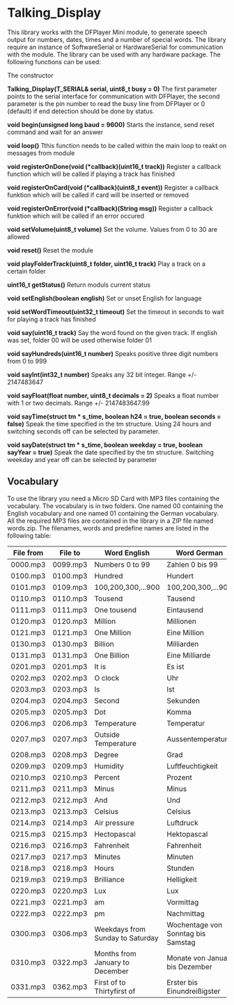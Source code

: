 # Talking_Display
This library works with the DFPlayer Mini module, to generate speech output for numbers, dates, times and a number of special words. The library require an instance of SoftwareSerial or HardwareSerial for communication with the module. The library can be used with any hardware package. The following functions can be used:

The constructor

**Talking_Display(T_SERIAL& serial, uint8_t busy = 0)** The first parameter points to the serial interface for communication with DFPlayer, the second parameter is the pin number to read the busy line from DFPlayer or 0 (default) if end detection should be done by status.

**void begin(unsigned long baud = 9600)** Starts the instance, send reset command and wait for an answer

**void loop()**  Tthis function needs to be called within the main loop to reakt on messages from module

**void registerOnDone(void (\*callback)(uint16_t track))** Register a callback function which will be called if playing a track has finished

**void registerOnCard(void (\*callback)(uint8_t event))** Register a callback funktion which will be called if card will be inserted or removed

**void registerOnError(void (\*callback)(String msg))** Register a callback funktion which will be called if an error occured

**void setVolume(uint8_t volume)** Set the volume. Values from 0 to 30 are allowed

**void reset()** Reset the module

**void playFolderTrack(uint8_t folder, uint16_t track)** Play a track on a certain folder

**uint16_t getStatus()** Return moduls current status

**void setEnglish(boolean english)** Set or unset English for language

**void setWordTimeout(uint32_t timeout)** Set the timeout in seconds to wait for playing a track has finished

**void say(uint16_t track)** Say the word found on the given track. If english was set, folder 00 will be used otherwise folder 01

**void sayHundreds(uint16_t number)** Speaks positive three digit numbers from 0 to 999

**void sayInt(int32_t number)** Speaks any 32 bit integer. Range +/- 2147483647

**void sayFloat(float number, uint8_t decimals = 2)** Speaks a float number with 1 or two decimals. Range +/- 2147483647.99

**void sayTime(struct tm * s_time, boolean h24 = true, boolean seconds = false)** Speak the time specified in the tm structure. Using 24 hours and switching seconds off can be selected by parameter.

**void sayDate(struct tm * s_time, boolean weekday = true, boolean sayYear = true)** Speak the date specified by the tm structure. Switching weekday and year off can be selected by parameter

## Vocabulary

To use the library you need a Micro SD Card with MP3 files containing the vocabulary. The vocabulary is in two folders. One named 00 containing the English vocabulary and one named 01 containing the German vocabulary. All the required MP3 files are contained in the library in a ZIP file named words.zip. The filenames, words and predefine names are listed in the following table:

|File from|File to|Word English|Word German|Constant|
|----------|----------|-----------------|-----------------|----------|
|0000.mp3|0099.mp3|Numbers 0 to 99|Zahlen 0 bis 99|-|
|0100.mp3|0100.mp3|Hundred|Hundert|WORD_HUNDREDS|
|0101.mp3|0109.mp3|100,200,300,...900|100,200,300,...900|-|
|0110.mp3|0110.mp3|Tousend|Tausend|WORD_TOUSEND|
|0111.mp3|0111.mp3|One tousend|Eintausend|-|
|0120.mp3|0120.mp3|Million|Millionen|WORD_MILLION|
|0121.mp3|0121.mp3|One Million|Eine Million|-|
|0130.mp3|0130.mp3|Billion|Milliarden|WORD_BILLION|
|0131.mp3|0131.mp3|One Billion|Eine Milliarde|-|
|0201.mp3|0201.mp3|It is|Es ist|WORD_IT_IS|
|0202.mp3|0202.mp3|O clock|Uhr|WORD_CLOCK|
|0203.mp3|0203.mp3|Is|Ist|WORD_IS|
|0204.mp3|0204.mp3|Second|Sekunden|WORD_SECOND|
|0205.mp3|0205.mp3|Dot|Komma|WORD_DOT|
|0206.mp3|0206.mp3|Temperature|Temperatur|WORD_TEMPERATURE|
|0207.mp3|0207.mp3|Outside Temperature|Aussentemperatur|WORD_OUTSIDE_TEMPERATURE|
|0208.mp3|0208.mp3|Degree|Grad|WORD_DEGREE|
|0209.mp3|0209.mp3|Humidity|Luftfeuchtigkeit|WORD_HUMIDITY|
|0210.mp3|0210.mp3|Percent|Prozent|WORD_PERCENT|
|0211.mp3|0211.mp3|Minus|Minus|WORD_MINUS|
|0212.mp3|0212.mp3|And|Und|WORD_AND|
|0213.mp3|0213.mp3|Celsius|Celsius|WORD_CELSIUS|
|0214.mp3|0214.mp3|Air pressure|Luftdruck|WORD_AIR_PRESSURE|
|0215.mp3|0215.mp3|Hectopascal|Hektopascal|WORD_HECTOPASCAL|
|0216.mp3|0216.mp3|Fahrenheit|Fahrenheit|WORD_FAHRENHEIT|
|0217.mp3|0217.mp3|Minutes|Minuten|WORD_MINUTES|
|0218.mp3|0218.mp3|Hours|Stunden|WORD_HOURS|
|0219.mp3|0219.mp3|Brilliance|Helligkeit|WORD_BRILLIANCE|
|0220.mp3|0220.mp3|Lux|Lux|WORD_LUX|
|0221.mp3|0221.mp3|am|Vormittag|WORD_AM|
|0222.mp3|0222.mp3|pm|Nachmittag|WORD_PM|
|0300.mp3|0306.mp3|Weekdays from Sunday to Saturday|Wochentage von Sonntag bis Samstag|WORD_WEEKDAY|
|0310.mp3|0322.mp3|Months from January to December|Monate von Januar bis Dezember|WORD_MONTH|
|0331.mp3|0362.mp3|First of to Thirtyfirst of|Erster bis Einundreißigster|WORD_DAY|
